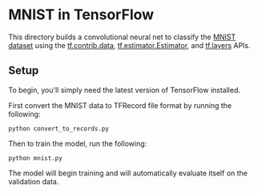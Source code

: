 # MNIST in TensorFlow

This directory builds a convolutional neural net to classify the [MNIST
dataset](http://yann.lecun.com/exdb/mnist/) using the
[tf.contrib.data](https://www.tensorflow.org/api_docs/python/tf/contrib/data),
[tf.estimator.Estimator](https://www.tensorflow.org/api_docs/python/tf/estimator/Estimator),
and
[tf.layers](https://www.tensorflow.org/api_docs/python/tf/layers)
APIs.


## Setup

To begin, you'll simply need the latest version of TensorFlow installed.

First convert the MNIST data to TFRecord file format by running the following:

```
python convert_to_records.py
```

Then to train the model, run the following:

```
python mnist.py
```

The model will begin training and will automatically evaluate itself on the
validation data.
